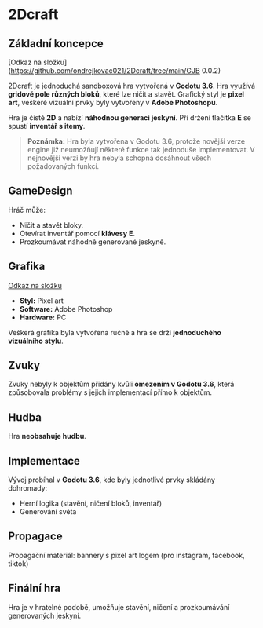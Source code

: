 # 2Dcraft

## Základní koncepce
[Odkaz na složku](https://github.com/ondrejkovac021/2Dcraft/tree/main/GJB 0.0.2)

2Dcraft je jednoduchá sandboxová hra vytvořená v **Godotu 3.6**. Hra využívá **gridové pole různých bloků**, které lze ničit a stavět. Grafický styl je **pixel art**, veškeré vizuální prvky byly vytvořeny v **Adobe Photoshopu**. 

Hra je čistě **2D** a nabízí **náhodnou generaci jeskyní**. Při držení tlačítka **E** se spustí **inventář s itemy**.

> **Poznámka:** Hra byla vytvořena v Godotu 3.6, protože novější verze engine již neumožňují některé funkce tak jednoduše implementovat. V nejnovější verzi by hra nebyla schopná dosáhnout všech požadovaných funkcí.

## GameDesign

Hráč může:
- Ničit a stavět bloky.
- Otevírat inventář pomocí **klávesy E**.
- Prozkoumávat náhodně generované jeskyně.

## Grafika
[Odkaz na složku](https://github.com/uzivatel/repozitar/tree/branch/nazev_slozky)


- **Styl:** Pixel art
- **Software:** Adobe Photoshop
- **Hardware:** PC

Veškerá grafika byla vytvořena ručně a hra se drží **jednoduchého vizuálního stylu**.

## Zvuky

Zvuky nebyly k objektům přidány kvůli **omezením v Godotu 3.6**, která způsobovala problémy s jejich implementací přímo k objektům.

## Hudba

Hra **neobsahuje hudbu**.

## Implementace

Vývoj probíhal v **Godotu 3.6**, kde byly jednotlivé prvky skládány dohromady:
- Herní logika (stavění, ničení bloků, inventář)
- Generování světa

## Propagace

Propagační materiál: bannery s pixel art logem (pro instagram, facebook, tiktok)

## Finální hra

Hra je v hratelné podobě, umožňuje stavění, ničení a prozkoumávání generovaných jeskyní.
